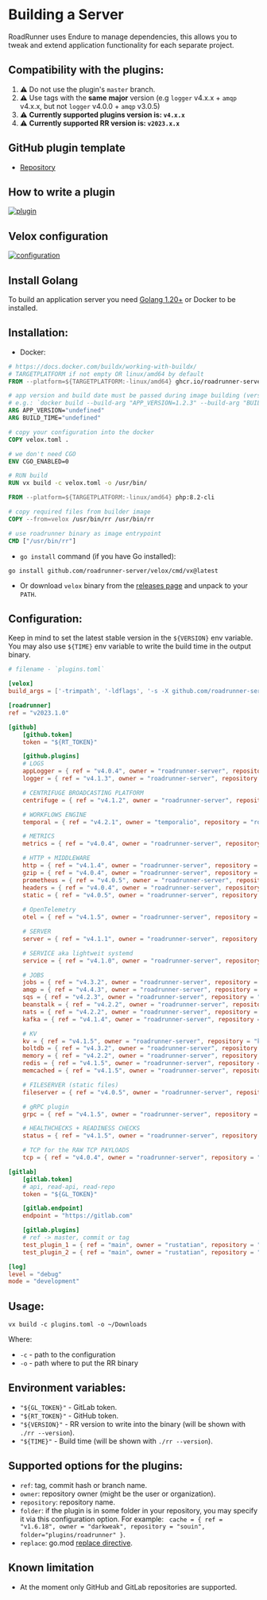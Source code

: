 # Building a Server

RoadRunner uses Endure to manage dependencies, this allows you to tweak and extend application functionality for each separate project.

## Compatibility with the plugins:

1. ⚠️ Do not use the plugin's `master` branch.
2. ⚠️ Use tags with the **same** **major** version (e.g `logger` v4.x.x + `amqp` v4.x.x, but not `logger` v4.0.0 + `amqp` v3.0.5)
3. ⚠️ **Currently supported plugins version is: `v4.x.x`**
4. ⚠️ **Currently supported RR version is: `v2023.x.x`**


## GitHub plugin template
- [Repository](https://github.com/roadrunner-server/samples)

## How to write a plugin

[![plugin](https://img.youtube.com/vi/h5PPvc_YOtg/0.jpg)](https://www.youtube.com/watch?v=h5PPvc_YOtg)  

## Velox configuration

[![configuration](https://img.youtube.com/vi/sddi_lh7ePo/0.jpg)](https://www.youtube.com/watch?v=sddi_lh7ePo)  

## Install Golang

To build an application server you need [Golang 1.20+](https://golang.org/dl/) or Docker to be installed.

## Installation:

- Docker:

```dockerfile
# https://docs.docker.com/buildx/working-with-buildx/
# TARGETPLATFORM if not empty OR linux/amd64 by default
FROM --platform=${TARGETPLATFORM:-linux/amd64} ghcr.io/roadrunner-server/velox:latest as velox

# app version and build date must be passed during image building (version without any prefix).
# e.g.: `docker build --build-arg "APP_VERSION=1.2.3" --build-arg "BUILD_TIME=$(date +%FT%T%z)" .`
ARG APP_VERSION="undefined"
ARG BUILD_TIME="undefined"

# copy your configuration into the docker
COPY velox.toml .

# we don't need CGO
ENV CGO_ENABLED=0

# RUN build
RUN vx build -c velox.toml -o /usr/bin/

FROM --platform=${TARGETPLATFORM:-linux/amd64} php:8.2-cli

# copy required files from builder image
COPY --from=velox /usr/bin/rr /usr/bin/rr

# use roadrunner binary as image entrypoint
CMD ["/usr/bin/rr"]
```

- `go install` command (if you have Go installed):

```shell
go install github.com/roadrunner-server/velox/cmd/vx@latest
```

- Or download `velox` binary from the [releases page](https://github.com/roadrunner-server/velox/releases) and unpack to your `PATH`.

## Configuration:

Keep in mind to set the latest stable version in the `${VERSION}` env variable.
You may also use `${TIME}` env variable to write the build time in the output binary.

```toml
# filename - `plugins.toml`

[velox]
build_args = ['-trimpath', '-ldflags', '-s -X github.com/roadrunner-server/roadrunner/v2023/internal/meta.version=${VERSION} -X github.com/roadrunner-server/roadrunner/v2023/internal/meta.buildTime=${TIME}']

[roadrunner]
ref = "v2023.1.0"

[github]
    [github.token]
    token = "${RT_TOKEN}"

    [github.plugins]
    # LOGS
    appLogger = { ref = "v4.0.4", owner = "roadrunner-server", repository = "app-logger" }
    logger = { ref = "v4.1.3", owner = "roadrunner-server", repository = "logger" }

    # CENTRIFUGE BROADCASTING PLATFORM
    centrifuge = { ref = "v4.1.2", owner = "roadrunner-server", repository = "centrifuge" }

    # WORKFLOWS ENGINE
    temporal = { ref = "v4.2.1", owner = "temporalio", repository = "roadrunner-temporal" }

    # METRICS
    metrics = { ref = "v4.0.4", owner = "roadrunner-server", repository = "metrics" }

    # HTTP + MIDDLEWARE
    http = { ref = "v4.1.4", owner = "roadrunner-server", repository = "http" }
    gzip = { ref = "v4.0.4", owner = "roadrunner-server", repository = "gzip" }
    prometheus = { ref = "v4.0.5", owner = "roadrunner-server", repository = "prometheus" }
    headers = { ref = "v4.0.4", owner = "roadrunner-server", repository = "headers" }
    static = { ref = "v4.0.5", owner = "roadrunner-server", repository = "static" }
    
    # OpenTelemetry
    otel = { ref = "v4.1.5", owner = "roadrunner-server", repository = "otel" }

    # SERVER
    server = { ref = "v4.1.1", owner = "roadrunner-server", repository = "server" }

    # SERVICE aka lightweit systemd
    service = { ref = "v4.1.0", owner = "roadrunner-server", repository = "service" }

    # JOBS
    jobs = { ref = "v4.3.2", owner = "roadrunner-server", repository = "jobs" }
    amqp = { ref = "v4.4.3", owner = "roadrunner-server", repository = "amqp" }
    sqs = { ref = "v4.2.3", owner = "roadrunner-server", repository = "sqs" }
    beanstalk = { ref = "v4.2.2", owner = "roadrunner-server", repository = "beanstalk" }
    nats = { ref = "v4.2.2", owner = "roadrunner-server", repository = "nats" }
    kafka = { ref = "v4.1.4", owner = "roadrunner-server", repository = "kafka" }

    # KV
    kv = { ref = "v4.1.5", owner = "roadrunner-server", repository = "kv" }
    boltdb = { ref = "v4.3.2", owner = "roadrunner-server", repository = "boltdb" }
    memory = { ref = "v4.2.2", owner = "roadrunner-server", repository = "memory" }
    redis = { ref = "v4.1.5", owner = "roadrunner-server", repository = "redis" }
    memcached = { ref = "v4.1.5", owner = "roadrunner-server", repository = "memcached" }

    # FILESERVER (static files)
    fileserver = { ref = "v4.0.5", owner = "roadrunner-server", repository = "fileserver" }

    # gRPC plugin
    grpc = { ref = "v4.1.5", owner = "roadrunner-server", repository = "grpc" }

    # HEALTHCHECKS + READINESS CHECKS
    status = { ref = "v4.1.5", owner = "roadrunner-server", repository = "status" }

    # TCP for the RAW TCP PAYLOADS
    tcp = { ref = "v4.0.4", owner = "roadrunner-server", repository = "tcp" }

[gitlab]
    [gitlab.token]
    # api, read-api, read-repo
    token = "${GL_TOKEN}"

    [gitlab.endpoint]
    endpoint = "https://gitlab.com"

    [gitlab.plugins]
    # ref -> master, commit or tag
    test_plugin_1 = { ref = "main", owner = "rustatian", repository = "36405203" }
    test_plugin_2 = { ref = "main", owner = "rustatian", repository = "36405235" }

[log]
level = "debug"
mode = "development"
```

## Usage:

```shell
vx build -c plugins.toml -o ~/Downloads
```
Where:
- `-c` - path to the configuration
- `-o` - path where to put the RR binary

## Environment variables:  
- `"${GL_TOKEN}"` - GitLab token.
- `"${RT_TOKEN}"` - GitHub token.
- `"${VERSION}"` - RR version to write into the binary (will be shown with `./rr --version`).
- `"${TIME}"` - Build time (will be shown with `./rr --version`).

## Supported options for the plugins:
- `ref`: tag, commit hash or branch name.
- `owner`: repository owner (might be the user or organization).
- `repository`: repository name.
- `folder`: if the plugin is in some folder in your repository, you may specify it via this configuration option. For example: ` cache = { ref = "v1.6.18", owner = "darkweak", repository = "souin", folder="plugins/roadrunner" }`.
- `replace`: go.mod [replace directive](https://go.dev/ref/mod#go-mod-file-replace).

## Known limitation
- At the moment only GitHub and GitLab repositories are supported.
